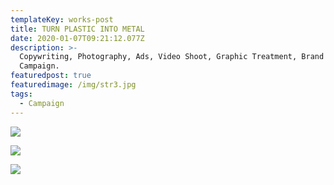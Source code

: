 ```yaml
---
templateKey: works-post
title: TURN PLASTIC INTO METAL
date: 2020-01-07T09:21:12.077Z
description: >-
  Copywriting, Photography, Ads, Video Shoot, Graphic Treatment, Brand Content,
  Campaign.
featuredpost: true
featuredimage: /img/str3.jpg
tags:
  - Campaign
---
```

![](/img/str3.jpg)

![](/img/str2.jpg)

![](/img/str1.jpg)
